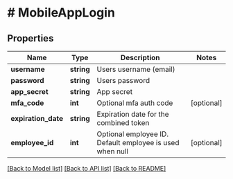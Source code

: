 # # MobileAppLogin

## Properties

Name | Type | Description | Notes
------------ | ------------- | ------------- | -------------
**username** | **string** | Users username (email) |
**password** | **string** | Users password |
**app_secret** | **string** | App secret |
**mfa_code** | **int** | Optional mfa auth code | [optional]
**expiration_date** | **string** | Expiration date for the combined token |
**employee_id** | **int** | Optional employee ID. Default employee is used when null | [optional]

[[Back to Model list]](../../README.md#models) [[Back to API list]](../../README.md#endpoints) [[Back to README]](../../README.md)
